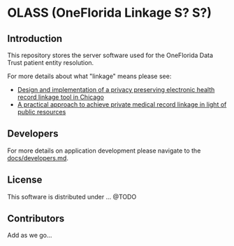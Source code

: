 # OLASS (OneFlorida Linkage S? S?)

## Introduction

This repository stores the server software used for the OneFlorida Data Trust
patient entity resolution.

For more details about what "linkage" means please see:

* [Design and implementation of a privacy preserving electronic health record linkage tool in Chicago](http://www.ncbi.nlm.nih.gov/pubmed/26104741)
* [A practical approach to achieve private medical record linkage in light of public resources](http://www.ncbi.nlm.nih.gov/pubmed/22847304)

## Developers

For more details on application development please navigate to the
[docs/developers.md](docs/developers.md).


## License

This software is distributed under ... @TODO


## Contributors

Add as we go...
